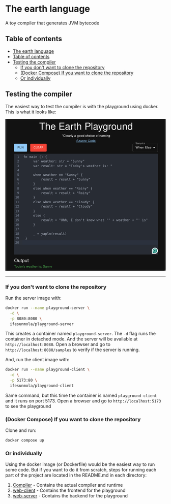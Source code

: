 # The earth language

A toy compiler that generates JVM bytecode

## Table of contents

- [The earth language](#the-earth-language)
- [Table of contents](#table-of-contents)
- [Testing the compiler](#testing-the-compiler)
    - [If you don't want to clone the repository](#if-you-dont-want-to-clone-the-repository)
    - [(Docker Compose) If you want to clone the repository](#docker-compose-if-you-want-to-clone-the-repository)
    - [Or individually](#or-individually)

## Testing the compiler

The easiest way to test the compiler is with the playground using docker.
This is what it looks like:

![Playground](./playground-image.png)

---

### If you don't want to clone the repository

Run the server image with:

```bash
docker run --name playground-server \
  -d \
  -p 8080:8080 \
  ifesunmola/playground-server
```

This creates a container named `playground-server`. The `-d` flag runs the
container in detached mode. And the server will be available at
`http://localhost:8080`. Open a browser and go to
`http://localhost:8080/samples` to verify if the server is running.

And, run the client image with:

```bash
docker run --name playground-client \
  -d \
  -p 5173:80 \
  ifesunmola/playground-client
```

Same command, but this time the container is named `playground-client` and it
runs on port 5173. Open a browser and go to `http://localhost:5173` to see the
playground

### (Docker Compose) If you want to clone the repository

Clone and run:

```bash
docker compose up
```

### Or individually

Using the docker image (or Dockerfile) would be the easiest way to run some
code. But if you want to do it from scratch, steps for running each part of the
project are located in the README.md in each directory:

1. [Compiler](compiler) - Contains the actual compiler and runtime
2. [web-client](web-client) - Contains the frontend for the playground
3. [web-server](web-server) - Contains the backend for the playground